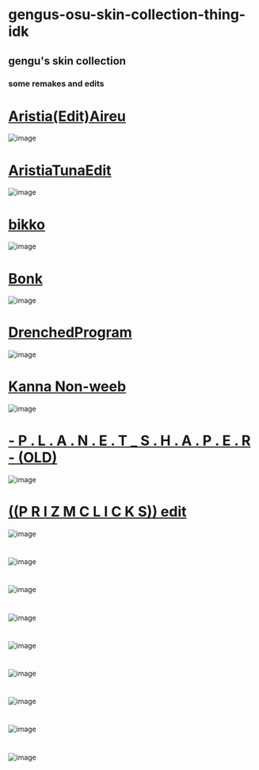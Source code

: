 # gengus-osu-skin-collection-thing-idk
## gengu's skin collection

### some remakes and edits

# [Aristia(Edit)Aireu](https://www.mediafire.com/file/13jxmzki9j0n0xp/Aristia%2528Edit%2529Aireu.osk/file)
![image](https://user-images.githubusercontent.com/111304753/184693991-6bdd7648-a866-4221-8a2f-1ee35bfdd620.png)

# [AristiaTunaEdit](https://www.mediafire.com/file/9u7vgdapwiq7kej/AristiaTunaEdit.osk/file)
![image](https://user-images.githubusercontent.com/111304753/184696963-77dca87b-8134-43c4-a5f8-f9e05af95dea.png)

# [bikko](https://www.mediafire.com/file/n2b3jr4hvsskbg8/bikko_remake.osk/file)
![image](https://user-images.githubusercontent.com/111304753/184707602-0c9cf293-fb28-492a-8f3e-9005f48116ec.png)

# [Bonk](https://www.mediafire.com/file/a1w3m48val1cqa9/Bonk.osk/file)
![image](https://user-images.githubusercontent.com/111304753/184709347-32e14428-7f79-4129-b4fc-f3fa3e3f8577.png)

# [DrenchedProgram](https://www.mediafire.com/file/x5asgufbpjgiozo/-_%2528%2529_DrenchedProgram_Remake_%2528%2529_-.osk/file)
![image](https://user-images.githubusercontent.com/111304753/185204913-a308c4ee-3c72-4841-a754-30c057119836.png)

# [Kanna Non-weeb](https://www.mediafire.com/file/fhbph1wczzitclt/-_%2523-K-_Kanna_%2528Non-weeb%2529.osk/file)
![image](https://user-images.githubusercontent.com/111304753/185207636-22ce102d-8a38-4c4d-bb9f-b26a3240a351.png)

# [- P . L . A . N . E . T  _ S . H . A . P . E . R - (OLD)](https://www.mediafire.com/file/4t5q31tdx2tfrib/-_P_._L_._A_._N_._E_._T_S_._H_._A_._P_._E_._R_-_%2528OLD%2529.osk/file)
![image](https://user-images.githubusercontent.com/111304753/185208644-a8433c2f-2a9e-41c5-b000-ee826501e197.png)

# [((P R I Z M C L I C K S)) edit](https://www.mediafire.com/file/l2hpf6y27gduj26/%2528%2528P_R_I_Z_M_C_L_I_C_K_S%2529%2529.osk/file)
![image](https://user-images.githubusercontent.com/111304753/185209528-e0630cae-ccd8-4e43-a092-62563886afbd.png)

# []()
![image]()

# []()
![image]()

# []()
![image]()

# []()
![image]()

# []()
![image]()

# []()
![image]()

# []()
![image]()

# []()
![image]()
